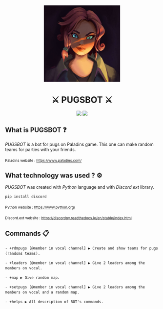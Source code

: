 
<p  align="center">
  <img src="./img/Maeve.jpg" width="250">
  <h1 align="center">
    ⚔️ PUGSBOT ⚔️ 
  </h1>
<p>

<p align="center">
    <img src="https://img.shields.io/github/last-commit/Fredericdrnl/Discord-pugs">
    <img src="https://img.shields.io/github/contributors/Fredericdrnl/Discord-pugs">
</p>

## What is PUGSBOT ❓

*PUGSBOT* is a bot for pugs on Paladins game. This one can make random teams for parties with your friends.

<sub>Paladins website : https://www.paladins.com/</sub>

## What technology was used ? ⚙️

*PUGSBOT* was created with *Python* language and with *Discord.ext* library.

```
pip install discord
```

<sub>Python website : https://www.python.org/</sub>

<sub>Discord.ext website : https://discordpy.readthedocs.io/en/stable/index.html</sub>

## Commands 📋

`- +rdmpugs [@member in vocal channel] ▶️ Create and show teams for pugs (randoms teams).`  

`- +leaders [@member in vocal channel] ▶️ Give 2 leaders among the members on vocal.`

`- +map ▶️ Give random map.`

`- +setpugs [@member in vocal channel] ▶️ Give 2 leaders among the members on vocal and a random map.`

`- +helps ▶️ All description of BOT's commands.`


